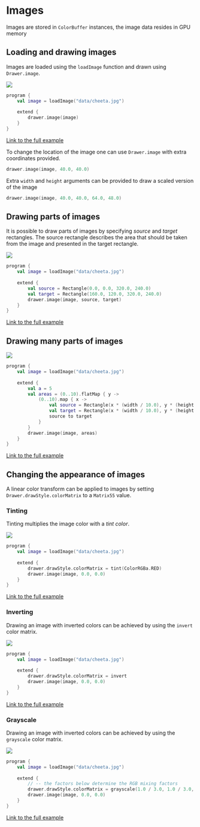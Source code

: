 
# Images

Images are stored in `ColorBuffer` instances, the image data resides in GPU memory

## Loading and drawing images

Images are loaded using the `loadImage` function and drawn using `Drawer.image`.


<img src="media/image-001.png"/>

```kotlin
program {
    val image = loadImage("data/cheeta.jpg")
    
    extend {
        drawer.image(image)
    }
}
```

[Link to the full example](https://github.com/openrndr/openrndr-examples/blob/master/src/main/kotlin/examples/04_Drawing_basics/C01_Images000.kt)

To change the location of the image one can use `Drawer.image` with extra coordinates provided.

```kotlin
drawer.image(image, 40.0, 40.0)
```

Extra `width` and `height` arguments can be provided to draw a scaled version of the image

```kotlin
drawer.image(image, 40.0, 40.0, 64.0, 48.0)
```

## Drawing parts of images
It is possible to draw parts of images by specifying _source_ and _target_ rectangles. The source rectangle describes
the area that should be taken from the image and presented in the target rectangle.

<img src="media/image-002.png"/>

```kotlin
program {
    val image = loadImage("data/cheeta.jpg")
    
    extend {
        val source = Rectangle(0.0, 0.0, 320.0, 240.0)
        val target = Rectangle(160.0, 120.0, 320.0, 240.0)
        drawer.image(image, source, target)
    }
}
```

[Link to the full example](https://github.com/openrndr/openrndr-examples/blob/master/src/main/kotlin/examples/04_Drawing_basics/C01_Images001.kt)

## Drawing many parts of images

<img src="media/image-003.png"/>

```kotlin
program {
    val image = loadImage("data/cheeta.jpg")
    
    extend {
        val a = 5
        val areas = (0..10).flatMap { y ->
            (0..10).map { x ->
                val source = Rectangle(x * (width / 10.0), y * (height / 10.0), width / 5.0, height / 5.0)
                val target = Rectangle(x * (width / 10.0), y * (height / 10.0), width / 10.0, height / 10.0)
                source to target
            }
        }
        drawer.image(image, areas)
    }
}
```

[Link to the full example](https://github.com/openrndr/openrndr-examples/blob/master/src/main/kotlin/examples/04_Drawing_basics/C01_Images002.kt)

## Changing the appearance of images
A linear color transform can be applied to images by setting `Drawer.drawStyle.colorMatrix` to a `Matrix55` value.
### Tinting
Tinting multiplies the image color with a _tint color_.

<img src="media/image-004.png"/>

```kotlin
program {
    val image = loadImage("data/cheeta.jpg")
    
    extend {
        drawer.drawStyle.colorMatrix = tint(ColorRGBa.RED)
        drawer.image(image, 0.0, 0.0)
    }
}
```

[Link to the full example](https://github.com/openrndr/openrndr-examples/blob/master/src/main/kotlin/examples/04_Drawing_basics/C01_Images003.kt)

### Inverting
Drawing an image with inverted colors can be achieved by using the `invert` color matrix.

<img src="media/image-005.png"/>

```kotlin
program {
    val image = loadImage("data/cheeta.jpg")
    
    extend {
        drawer.drawStyle.colorMatrix = invert
        drawer.image(image, 0.0, 0.0)
    }
}
```

[Link to the full example](https://github.com/openrndr/openrndr-examples/blob/master/src/main/kotlin/examples/04_Drawing_basics/C01_Images004.kt)

### Grayscale
Drawing an image with inverted colors can be achieved by using the `grayscale` color matrix.

<img src="media/image-006.png"/>

```kotlin
program {
    val image = loadImage("data/cheeta.jpg")
    
    extend {
        // -- the factors below determine the RGB mixing factors
        drawer.drawStyle.colorMatrix = grayscale(1.0 / 3.0, 1.0 / 3.0, 1.0 / 3.0)
        drawer.image(image, 0.0, 0.0)
    }
}
```

[Link to the full example](https://github.com/openrndr/openrndr-examples/blob/master/src/main/kotlin/examples/04_Drawing_basics/C01_Images005.kt)
